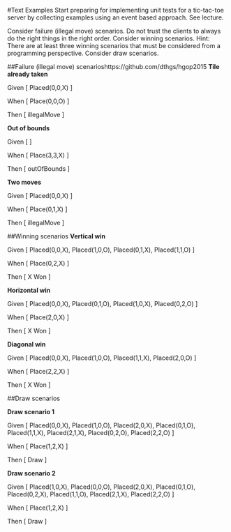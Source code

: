 #Text Examples
Start preparing for implementing unit tests for a tic-tac-toe server by collecting examples using an event based approach. See lecture.

Consider failure (illegal move) scenarios. Do not trust the clients to always do the right things in the right order.
Consider winning scenarios. Hint: There are at least three winning scenarios that must be considered from a programming perspective.
Consider draw scenarios.

##Failure (illegal move) scenarioshttps://github.com/dthgs/hgop2015
**Tile already taken**

Given [ Placed(0,0,X) ]

When [ Place(0,0,O) ]

Then [ illegalMove ]

**Out of bounds**

Given [ ]

When [ Place(3,3,X) ]

Then [ outOfBounds ]

**Two moves**

Given [ Placed(0,0,X) ]

When [ Place(0,1,X) ]

Then [ illegalMove ]

##Winning scenarios
**Vertical win**

Given [ Placed(0,0,X), Placed(1,0,O), Placed(0,1,X), Placed(1,1,O) ]

When [ Place(0,2,X) ]

Then [ X Won ]

**Horizontal win**

Given [ Placed(0,0,X), Placed(0,1,O), Placed(1,0,X), Placed(0,2,O) ]

When [ Place(2,0,X) ]

Then [ X Won ]

**Diagonal win**

Given [ Placed(0,0,X), Placed(1,0,O), Placed(1,1,X), Placed(2,0,O) ]

When [ Place(2,2,X) ]

Then [ X Won ]

##Draw scenarios

**Draw scenario 1**

Given [ Placed(0,0,X), Placed(1,0,O), Placed(2,0,X), Placed(0,1,O), Placed(1,1,X), Placed(2,1,X), Placed(0,2,O), Placed(2,2,O) ]

When [ Place(1,2,X) ]

Then [ Draw ]

**Draw scenario 2**

Given [ Placed(1,0,X), Placed(0,0,O), Placed(2,0,X), Placed(0,1,O), Placed(0,2,X), Placed(1,1,O), Placed(2,1,X), Placed(2,2,O) ]

When [ Place(1,2,X) ]

Then [ Draw ]
